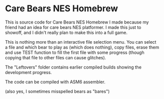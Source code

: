# Care Bears NES Homebrew
This is source code for Care Bears NES Homebrew I made because my friend had an idea for care bears NES platformer. I made this just to showoff, and I didn't really plan to make this into a full game.

This is nothing more than an interactive file selection menu. You can select a file and which bear to play as (which does nothing), copy files, erase them and use TEST function to fill the first file with some progress (though copying that file to other files can cause glitches).

The "Leftovers" folder contains earlier compiled builds showing the development progress.

The code can be compiled with ASM6 assembler.

(also yes, I sometimes misspelled bears as "bares")
